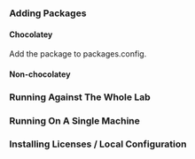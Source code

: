 ### Adding Packages

#### Chocolatey

Add the package to packages.config.

#### Non-chocolatey

### Running Against The Whole Lab

### Running On A Single Machine

### Installing Licenses / Local Configuration
